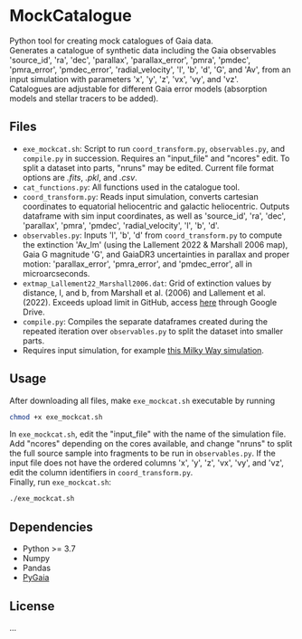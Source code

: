 # MockCatalogue
Python tool for creating mock catalogues of Gaia data.\
Generates a catalogue of synthetic data including the Gaia observables 'source_id', 'ra', 'dec', 'parallax', 'parallax_error', 'pmra', 'pmdec', 'pmra_error', 'pmdec_error', 'radial_velocity', 'l', 'b', 'd', 'G', and 'Av', from an input simulation with parameters 'x', 'y', 'z', 'vx', 'vy', and 'vz'.  
Catalogues are adjustable for different Gaia error models (absorption models and stellar tracers to be added).

## Files
- `exe_mockcat.sh`: Script to run `coord_transform.py`, `observables.py`, and `compile.py` in succession. Requires an "input_file" and "ncores" edit. To split a dataset into parts, "nruns" may be edited. Current file format options are *.fits*, *.pkl*, and *.csv*.
- `cat_functions.py`: All functions used in the catalogue tool.
- `coord_transform.py`: Reads input simulation, converts cartesian coordinates to equatorial heliocentric and galactic heliocentric. Outputs dataframe with sim input coordinates, as well as 'source_id', 'ra', 'dec', 'parallax', 'pmra', 'pmdec', 'radial_velocity', 'l', 'b', 'd'.
- `observables.py`: Inputs 'l', 'b', 'd' from `coord_transform.py` to compute the extinction 'Av_lm' (using the Lallement 2022 & Marshall 2006 map), Gaia G magnitude 'G', and GaiaDR3 uncertainties in parallax and proper motion: 'parallax_error', 'pmra_error', and 'pmdec_error', all in microarcseconds.
- `extmap_Lallement22_Marshall2006.dat`: Grid of extinction values by distance, l, and b, from Marshall et al. (2006) and  Lallement et al. (2022). Exceeds upload limit in GitHub, access [here](https://drive.google.com/file/d/17iK-KLArShT6dU-B81VFPNgdRq2UQ8gM/view?usp=share_link) through Google Drive.
- `compile.py`: Compiles the separate dataframes created during the repeated iteration over `observables.py` to split the dataset into smaller parts.
- Requires input simulation, for example [this Milky Way simulation](https://drive.google.com/file/d/1aRysr_2sHH2sOgYvQcIqF5UIKf26Qyok/view?usp=share_link).

## Usage
After downloading all files, make `exe_mockcat.sh` executable by running
```bash
chmod +x exe_mockcat.sh
```
In `exe_mockcat.sh`, edit the "input_file" with the name of the simulation file. Add "ncores" depending on the cores available, and change "nruns" to split the full source sample into fragments to be run in `observables.py`. If the input file does not have the ordered columns 'x', 'y', 'z', 'vx', 'vy', and 'vz', edit the column identifiers in `coord_transform.py`.\
Finally, run `exe_mockcat.sh`:
```bash
./exe_mockcat.sh
```

## Dependencies
- Python >= 3.7
- Numpy
- Pandas
- [PyGaia](https://github.com/agabrown/PyGaia)

## License
...

